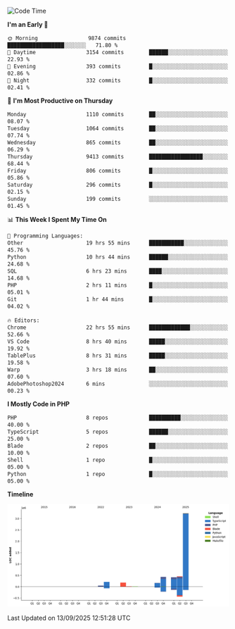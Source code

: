 <!--START_SECTION:waka-->
![Code Time](http://img.shields.io/badge/Code%20Time-4%2C164%20hrs%2013%20mins-blue)

**I'm an Early 🐤** 

```text
🌞 Morning                9874 commits        ██████████████████░░░░░░░   71.80 % 
🌆 Daytime                3154 commits        ██████░░░░░░░░░░░░░░░░░░░   22.93 % 
🌃 Evening                393 commits         █░░░░░░░░░░░░░░░░░░░░░░░░   02.86 % 
🌙 Night                  332 commits         █░░░░░░░░░░░░░░░░░░░░░░░░   02.41 % 
```
📅 **I'm Most Productive on Thursday** 

```text
Monday                   1110 commits        ██░░░░░░░░░░░░░░░░░░░░░░░   08.07 % 
Tuesday                  1064 commits        ██░░░░░░░░░░░░░░░░░░░░░░░   07.74 % 
Wednesday                865 commits         ██░░░░░░░░░░░░░░░░░░░░░░░   06.29 % 
Thursday                 9413 commits        █████████████████░░░░░░░░   68.44 % 
Friday                   806 commits         █░░░░░░░░░░░░░░░░░░░░░░░░   05.86 % 
Saturday                 296 commits         █░░░░░░░░░░░░░░░░░░░░░░░░   02.15 % 
Sunday                   199 commits         ░░░░░░░░░░░░░░░░░░░░░░░░░   01.45 % 
```


📊 **This Week I Spent My Time On** 

```text
💬 Programming Languages: 
Other                    19 hrs 55 mins      ███████████░░░░░░░░░░░░░░   45.76 % 
Python                   10 hrs 44 mins      ██████░░░░░░░░░░░░░░░░░░░   24.68 % 
SQL                      6 hrs 23 mins       ████░░░░░░░░░░░░░░░░░░░░░   14.68 % 
PHP                      2 hrs 11 mins       █░░░░░░░░░░░░░░░░░░░░░░░░   05.01 % 
Git                      1 hr 44 mins        █░░░░░░░░░░░░░░░░░░░░░░░░   04.02 % 

🔥 Editors: 
Chrome                   22 hrs 55 mins      █████████████░░░░░░░░░░░░   52.66 % 
VS Code                  8 hrs 40 mins       █████░░░░░░░░░░░░░░░░░░░░   19.92 % 
TablePlus                8 hrs 31 mins       █████░░░░░░░░░░░░░░░░░░░░   19.58 % 
Warp                     3 hrs 18 mins       ██░░░░░░░░░░░░░░░░░░░░░░░   07.60 % 
AdobePhotoshop2024       6 mins              ░░░░░░░░░░░░░░░░░░░░░░░░░   00.23 % 
```

**I Mostly Code in PHP** 

```text
PHP                      8 repos             ██████████░░░░░░░░░░░░░░░   40.00 % 
TypeScript               5 repos             ██████░░░░░░░░░░░░░░░░░░░   25.00 % 
Blade                    2 repos             ██░░░░░░░░░░░░░░░░░░░░░░░   10.00 % 
Shell                    1 repo              █░░░░░░░░░░░░░░░░░░░░░░░░   05.00 % 
Python                   1 repo              █░░░░░░░░░░░░░░░░░░░░░░░░   05.00 % 
```



**Timeline**

![Lines of Code chart](https://raw.githubusercontent.com/abrahamgreyson/abrahamgreyson/main/assets/bar_graph.png)


 Last Updated on 13/09/2025 12:51:28 UTC
<!--END_SECTION:waka-->
